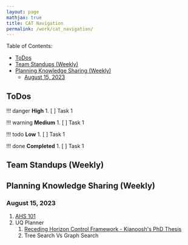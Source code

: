 ```yaml
---
layout: page
mathjax: true
title: CAT Navigation
permalink: /work/cat_navigation/
---
```


Table of Contents:
- [ToDos](#todos)
- [Team Standups (Weekly)](#team-standups-weekly)
- [Planning Knowledge Sharing (Weekly)](#planning-knowledge-sharing-weekly)
  - [August 15, 2023](#august-15-2023)

## ToDos
!!! danger **High**
    1. [ ] Task 1

!!! warning **Medium**
    1. [ ] Task 1

!!! todo **Low**
    1. [ ] Task 1

!!! done **Completed**
    1. [ ] Task 1

## Team Standups (Weekly)

## Planning Knowledge Sharing (Weekly)

### August 15, 2023
1. [AHS 101](https://caterpillar.sharepoint.com/:w:/r/teams/1APlanning251Group/Shared%20Documents/Navigation/Knowledge%20Center/AHS%20101.docx?d=w656c29c64f9047d19dd3c3b3b8793d39&csf=1&web=1&e=OEN4Tv)
2. UQ Planner
   1. [Receding Horizon Control Framework - Kianoosh's PhD Thesis](https://caterpillar.sharepoint.com/:b:/r/teams/1APlanning251Group/Shared%20Documents/Navigation/Knowledge%20Center/Kianoosh_PhD_Thesis.pdf?csf=1&web=1&e=no3w5B) 
   2. Tree Search Vs Graph Search
